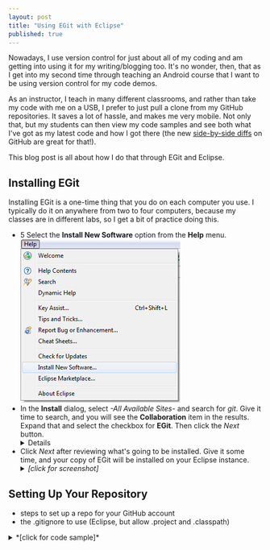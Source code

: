 ```yaml
---
layout: post
title: "Using EGit with Eclipse"
published: true
---
```


Nowadays, I use version control for just about all of my coding and am getting into using it for my writing/blogging too. It's no wonder, then, that as I get into my second time through teaching an Android course that I want to be using version control for my code demos.

As an instructor, I teach in many different classrooms, and rather than take my code with me on a USB, I prefer to just pull a clone from my GitHub repositories. It saves a lot of hassle, and makes me very mobile. Not only that, but my students can then view my code samples and see both what I've got as my latest code and how I got there (the new [side-by-side diffs](https://github.com/blog/1884-introducing-split-diffs "Introducing split diffs - GitHub Help") on GitHub are great for that!).

This blog post is all about how I do that through EGit and Eclipse.

## Installing EGit

Installing EGit is a one-time thing that you do on each computer you use. I typically do it on anywhere from two to four computers, because my classes are in different labs, so I get a bit of practice doing this.

- 5 Select the **Install New Software** option from the **Help** menu. ![menuHelpInstallNewSoftware.png](/images/posts/eGit-and-Eclipse/menuHelpInstallNewSoftware.png)
- In the **Install** dialog, select *-All Available Sites-* and search for *git*. Give it time to search, and you will see the **Collaboration** item in the results. Expand that and select the checkbox for **EGit**. Then click the *Next* button. <details>![installEGit.png](/images/posts/eGit-and-Eclipse/installEGit.png)</details>
- Click *Next* after reviewing what's going to be installed. Give it some time, and your copy of EGit will be installed on your Eclipse instance. <details><summary>*[click for screenshot]*</summary>![installEGit-2.png](/images/posts/eGit-and-Eclipse/installEGit-2.png)</details>

## Setting Up Your Repository

- steps to set up a repo for your GitHub account
- the .gitignore to use (Eclipse, but allow .project and .classpath)

<details><summary>*[click for code sample]*</summary>
  ```
  #################
  ## Eclipse
  #################
  
  *.pydevproject
  # .project
  .metadata
  bin/
  tmp/
  *.tmp
  *.bak
  *.swp
  *~.nib
  local.properties
  # .classpath
  .settings/
  .loadpath
  
  # External tool builders
  .externalToolBuilders/
  
  # Locally stored "Eclipse launch configurations"
  *.launch
  
  # CDT-specific
  .cproject
  
  # PDT-specific
  .buildpath
  
  #############
  ## Windows detritus
  #############
  
  # Windows image file caches
  Thumbs.db
  ehthumbs.db
  
  # Folder config file
  Desktop.ini
  
  # Recycle Bin used on file shares
  $RECYCLE.BIN/
  
  # Mac crap
  .DS_Store
  ```
</details>

- Multiple projects in your repository
Since I have my Android demos all in a single workspace, I also put them into a single repository.

## Saving to a repository

## Cloning a repository

- After the installation, you should see 
<details><summary>*[click for screenshot]*</summary>![gitRepoBlank.png](/images/posts/eGit-and-Eclipse/gitRepoBlank.png)</details>
